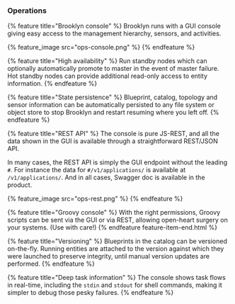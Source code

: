 ### Operations

{% feature title="Brooklyn console" %}
Brooklyn runs with a GUI console giving easy access to the
management hierarchy, sensors, and activities.

{% feature_image src="ops-console.png" %}
{% endfeature %}

{% feature title="High availability" %}
Run standby nodes which can optionally automatically promote to master
in the event of master failure. Hot standby nodes can provide additional
read-only access to entity information.
{% endfeature %}

{% feature title="State persistence" %}
Blueprint, catalog, topology and sensor information can be 
automatically persisted to any file system or object store to 
stop Brooklyn and restart resuming where you left off.
{% endfeature %}

{% feature title="REST API" %}
The console is pure JS-REST, and all the data shown in the GUI
is available through a straightforward REST/JSON API.

In many cases, the REST API is simply the GUI endpoint without the
leading `#`.  For instance the data for
`#/v1/applications/` is available at `/v1/applications/`. 
And in all cases, Swagger doc is available in the product.

{% feature_image src="ops-rest.png" %}
{% endfeature %}


{% feature title="Groovy console" %}
With the right permissions, Groovy scripts can be sent via
the GUI or via REST, allowing open-heart surgery on your systems.
(Use with care!) 
{% endfeature feature-item-end.html %}

{% feature title="Versioning" %}
Blueprints in the catalog can be versioned on-the-fly.
Running entities are attached to the version against which
they were launched to preserve integrity, until manual
version updates are performed. 
{% endfeature %}

{% feature title="Deep task information" %}
The console shows task flows in real-time,
including the `stdin` and `stdout` for shell commands,
making it simpler to debug those pesky failures.
{% endfeature %}


